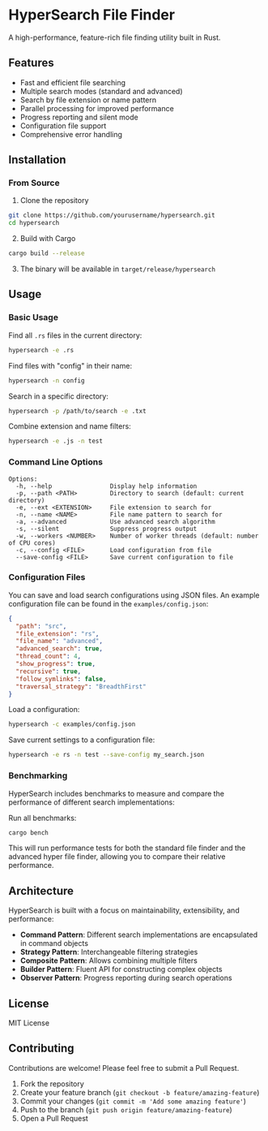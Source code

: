 # HyperSearch File Finder

A high-performance, feature-rich file finding utility built in Rust.

## Features

- Fast and efficient file searching
- Multiple search modes (standard and advanced)
- Search by file extension or name pattern
- Parallel processing for improved performance
- Progress reporting and silent mode
- Configuration file support
- Comprehensive error handling

## Installation

### From Source

1. Clone the repository
```bash
git clone https://github.com/yourusername/hypersearch.git
cd hypersearch
```

2. Build with Cargo
```bash
cargo build --release
```

3. The binary will be available in `target/release/hypersearch`

## Usage

### Basic Usage

Find all `.rs` files in the current directory:
```bash
hypersearch -e .rs
```

Find files with "config" in their name:
```bash
hypersearch -n config
```

Search in a specific directory:
```bash
hypersearch -p /path/to/search -e .txt
```

Combine extension and name filters:
```bash
hypersearch -e .js -n test
```

### Command Line Options

```
Options:
  -h, --help                Display help information
  -p, --path <PATH>         Directory to search (default: current directory)
  -e, --ext <EXTENSION>     File extension to search for
  -n, --name <NAME>         File name pattern to search for
  -a, --advanced            Use advanced search algorithm
  -s, --silent              Suppress progress output
  -w, --workers <NUMBER>    Number of worker threads (default: number of CPU cores)
  -c, --config <FILE>       Load configuration from file
  --save-config <FILE>      Save current configuration to file
```

### Configuration Files

You can save and load search configurations using JSON files. An example configuration file can be found in the `examples/config.json`:

```json
{
  "path": "src",
  "file_extension": "rs",
  "file_name": "advanced",
  "advanced_search": true,
  "thread_count": 4,
  "show_progress": true,
  "recursive": true,
  "follow_symlinks": false,
  "traversal_strategy": "BreadthFirst"
}
```

Load a configuration:
```bash
hypersearch -c examples/config.json
```

Save current settings to a configuration file:
```bash
hypersearch -e rs -n test --save-config my_search.json
```

### Benchmarking

HyperSearch includes benchmarks to measure and compare the performance of different search implementations:

Run all benchmarks:
```bash
cargo bench
```

This will run performance tests for both the standard file finder and the advanced hyper file finder, allowing you to compare their relative performance.

## Architecture

HyperSearch is built with a focus on maintainability, extensibility, and performance:

- **Command Pattern**: Different search implementations are encapsulated in command objects
- **Strategy Pattern**: Interchangeable filtering strategies
- **Composite Pattern**: Allows combining multiple filters
- **Builder Pattern**: Fluent API for constructing complex objects
- **Observer Pattern**: Progress reporting during search operations

## License

MIT License

## Contributing

Contributions are welcome! Please feel free to submit a Pull Request.

1. Fork the repository
2. Create your feature branch (`git checkout -b feature/amazing-feature`)
3. Commit your changes (`git commit -m 'Add some amazing feature'`)
4. Push to the branch (`git push origin feature/amazing-feature`)
5. Open a Pull Request 